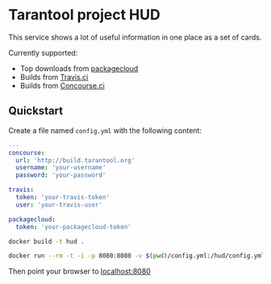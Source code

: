 # Tarantool project HUD

This service shows a lot of useful information in one place as a set of cards.

Currently supported:

- Top downloads from [packagecloud](https://packagecloud.io)
- Builds from [Travis.ci](https://travis-ci.org)
- Builds from [Concourse.ci](https://concourse.ci)

## Quickstart

Create a file named `config.yml` with the following content:

``` yaml
---
concourse:
  url: 'http://build.tarantool.org'
  username: 'your-username'
  password: 'your-password'

travis:
  token: 'your-travis-token'
  user: 'your-travis-user'

packagecloud:
  token: 'your-packagecloud-token'
```

``` bash
docker build -t hud .

docker run --rm -t -i -p 8080:8080 -v $(pwd)/config.yml:/hud/config.yml hud /hud/hud.py -c /hud/config.yml
```

Then point your browser to [localhost:8080](http://localhost:8080)
